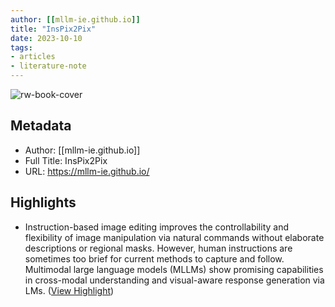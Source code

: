 ```yaml
---
author: [[mllm-ie.github.io]]
title: "InsPix2Pix"
date: 2023-10-10
tags: 
- articles
- literature-note
---
```

![rw-book-cover](https://readwise-assets.s3.amazonaws.com/static/images/article2.74d541386bbf.png)

## Metadata
- Author: [[mllm-ie.github.io]]
- Full Title: InsPix2Pix
- URL: https://mllm-ie.github.io/

## Highlights
- Instruction-based image editing improves the controllability and flexibility of image manipulation via natural commands without elaborate descriptions or regional masks. However, human instructions are sometimes too brief for current methods to capture and follow. Multimodal large language models (MLLMs) show promising capabilities in cross-modal understanding and visual-aware response generation via LMs. ([View Highlight](https://read.readwise.io/read/01hcc730wngsmcnq0k2zwyxn3w))
